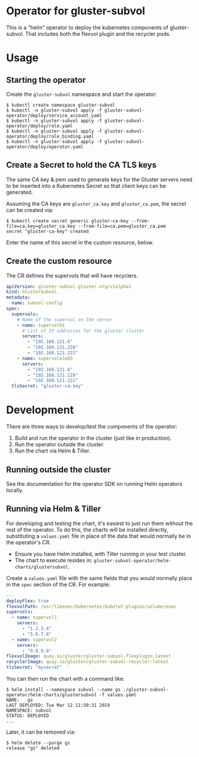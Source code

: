 # Operator for gluster-subvol

This is a "helm" operator to deploy the kubernetes components of gluster-subvol.
That includes both the flexvol plugin and the recycler pods.

# Usage

## Starting the operator

Create the `gluster-subvol` namespace and start the operator:

```
$ kubectl create namespace gluster-subvol
$ kubectl -n gluster-subvol apply -f gluster-subvol-operator/deploy/service_account.yaml
$ kubectl -n gluster-subvol apply -f gluster-subvol-operator/deploy/role.yaml
$ kubectl -n gluster-subvol apply -f gluster-subvol-operator/deploy/role_binding.yaml
$ kubectl -n gluster-subvol apply -f gluster-subvol-operator/deploy/operator.yaml
```

## Create a Secret to hold the CA TLS keys

The same CA key & pem used to generate keys for the Gluster servers need to be
inserted into a Kubernetes Secret so that client keys can be generated.

Assuming the CA keys are `gluster_ca.key` and `gluster_ca.pem`, the secret can
be created via:

```
$ kubectl create secret generic gluster-ca-key --from-file=ca.key=gluster_ca.key --from-file=ca.pem=gluster_ca.pem
secret "gluster-ca-key" created
```

Enter the name of this secret in the custom resource, below.

## Create the custom resource

The CR defines the supervols that will have recyclers.

```yaml
apiVersion: gluster-subvol.gluster.org/v1alpha1
kind: GlusterSubvol
metadata:
  name: subvol-config
spec:
  supervols:
    # Name of the supervol on the server
    - name: supervol01
      # List of IP addresses for the gluster cluster
      servers:
        - "192.168.121.6"
        - "192.168.121.228"
        - "192.168.121.222"
    - name: supervole2a03
      servers:
        - "192.168.121.6"
        - "192.168.121.228"
        - "192.168.121.222"
  tlsSecret: "gluster-ca-key"
```

# Development

There are three ways to develop/test the components of the operator:

1. Build and run the operator in the cluster (just like in production).
1. Run the operator outside the cluster.
1. Run the chart via Helm & Tiller.

## Running outside the cluster

See the documentation for the operator SDK on running Helm operators locally.

## Running via Helm & Tiller

For developing and testing the chart, it's easiest to just run them without the
rest of the operator. To do this, the charts will be installed directly,
substituting a `values.yaml` file in place of the data that would normally be in
the operator's CR.

- Ensure you have Helm installed, with Tiller running in your test cluster.
- The chart to execute resides in:
`gluster-subvol-operator/helm-charts/glustersubvol`.

Create a `values.yaml` file with the same fields that you would normally place
in the `spec` section of the CR. For example:

```yaml
---
deployFlex: true
flexvolPath: /usr/libexec/kubernetes/kubelet-plugins/volume/exec
supervols:
  - name: supervol1
    servers:
      - "1.2.3.4"
      - "5.6.7.8"
  - name: supervol2
    servers:
      - "9.0.0.0"
flexvolImage: quay.io/gluster/gluster-subvol-flexplugin:latest
recyclerImage: quay.io/gluster/gluster-subvol-recycler:latest
tlsSecret: "mysecret"
```

You can then run the chart with a command like:

```
$ helm install --namespace subvol --name gs ./gluster-subvol-operator/helm-charts/glustersubvol -f values.yaml
NAME:   gs
LAST DEPLOYED: Tue Mar 12 11:50:31 2019
NAMESPACE: subvol
STATUS: DEPLOYED
...
```

Later, it can be removed via:

```
$ helm delete --purge gs
release "gs" deleted
```
